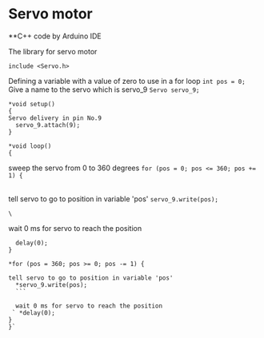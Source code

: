 # Servo motor

**C++ code by Arduino IDE 

The library for servo motor 

`include <Servo.h>`

Defining a variable with a value of zero to use in a for loop
`int pos = 0;
`
Give a name to the servo which is servo_9
`Servo servo_9;`

```
*void setup()
{
Servo delivery in pin No.9
  servo_9.attach(9);
}

*void loop()
{
```

sweep the servo from 0 to 360 degrees 
  `for (pos = 0; pos <= 360; pos += 1) {`
  
  \
  tell servo to go to position in variable 'pos'
    `servo_9.write(pos);`
    
    \
  wait 0 ms for servo to reach the position
  
  ```
    delay(0);
  }
  
  *for (pos = 360; pos >= 0; pos -= 1) {
  
  tell servo to go to position in variable 'pos'
    *servo_9.write(pos);
    ```
    
    wait 0 ms for servo to reach the position
   ` *delay(0);
  }
}`


